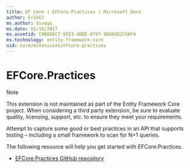 ```yaml
---
title: EF Core | EFCore.Practices | Microsoft Docs
author: ErikEJ
ms.author: divega
ms.date: 01/19/2017
ms.assetid: C9B8DEC7-5FE3-4DEE-8797-9DA94D2C56F4
ms.technology: entity-framework-core
uid: core/extensions/efcore-practices
---
```


# EFCore.Practices

> [!NOTE]
> This extension is not maintained as part of the Entity Framework Core project. When considering a third party extension, be sure to evaluate quality, licensing, support, etc. to ensure they meet your requirements.

Attempt to capture some good or best practices in an API that supports testing – including a small framework to scan for N+1 queries.

The following resource will help you get started with EFCore.Practices.
* [EFCore.Practices GitHub repository](https://github.com/riezebosch/efcore-practices/tree/master/src/EFCore.Practices/)
